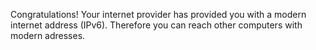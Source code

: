 Congratulations! Your internet provider has provided you with a modern internet address (IPv6). Therefore you can reach other computers with modern adresses.
